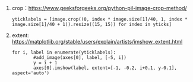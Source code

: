 1. crop：https://www.geeksforgeeks.org/python-pil-image-crop-method/
   ```
   yticklabels = [image.crop((0, index * image.size[1]/40, 1, index * image.size[1]/40 + 1)).resize((15, 15)) for index in yticks]
   ```
2. extent: https://matplotlib.org/stable/users/explain/artists/imshow_extent.html
    ````
    for i, label in enumerate(yticklabels):
            #add_image(axes[0], label, [-5, i])
            y = i + 1
            axes[0].imshow(label, extent=[-1, -0.2, i+0.1, y-0.1], aspect='auto')
    ````
